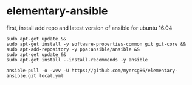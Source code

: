 # elementary-ansible

first, install add repo and latest version of ansible for ubuntu 16.04

```
sudo apt-get update &&
sudo apt-get install -y software-properties-common git git-core &&
sudo apt-add-repository -y ppa:ansible/ansible &&
sudo apt-get update &&
sudo apt-get install --install-recommends -y ansible
```

```
ansible-pull -o -vvv -U https://github.com/myersg86/elementary-ansible.git local.yml
```